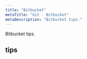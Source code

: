 ```yaml
---
title: "Bitbucket"
metaTitle: "Git - Bitbucket"
metaDescription: "Bitbucket tips."
---
```


Bitbucket tips.

## tips
